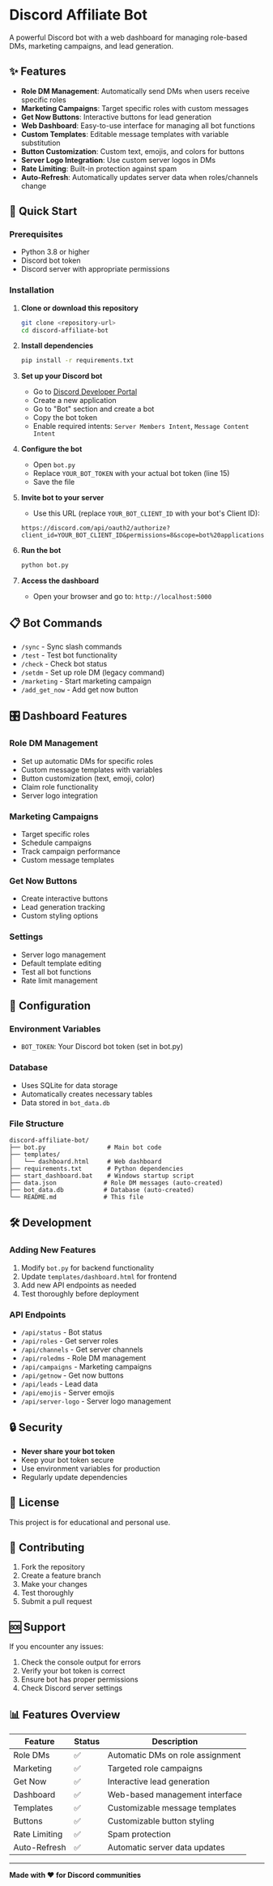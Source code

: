 # Discord Affiliate Bot

A powerful Discord bot with a web dashboard for managing role-based DMs, marketing campaigns, and lead generation.

## ✨ Features

- **Role DM Management**: Automatically send DMs when users receive specific roles
- **Marketing Campaigns**: Target specific roles with custom messages
- **Get Now Buttons**: Interactive buttons for lead generation
- **Web Dashboard**: Easy-to-use interface for managing all bot functions
- **Custom Templates**: Editable message templates with variable substitution
- **Button Customization**: Custom text, emojis, and colors for buttons
- **Server Logo Integration**: Use custom server logos in DMs
- **Rate Limiting**: Built-in protection against spam
- **Auto-Refresh**: Automatically updates server data when roles/channels change

## 🚀 Quick Start

### Prerequisites
- Python 3.8 or higher
- Discord bot token
- Discord server with appropriate permissions

### Installation

1. **Clone or download this repository**
   ```bash
   git clone <repository-url>
   cd discord-affiliate-bot
   ```

2. **Install dependencies**
   ```bash
   pip install -r requirements.txt
   ```

3. **Set up your Discord bot**
   - Go to [Discord Developer Portal](https://discord.com/developers/applications)
   - Create a new application
   - Go to "Bot" section and create a bot
   - Copy the bot token
   - Enable required intents: `Server Members Intent`, `Message Content Intent`

4. **Configure the bot**
   - Open `bot.py`
   - Replace `YOUR_BOT_TOKEN` with your actual bot token (line 15)
   - Save the file

5. **Invite bot to your server**
   - Use this URL (replace `YOUR_BOT_CLIENT_ID` with your bot's Client ID):
   ```
   https://discord.com/api/oauth2/authorize?client_id=YOUR_BOT_CLIENT_ID&permissions=8&scope=bot%20applications.commands
   ```

6. **Run the bot**
   ```bash
   python bot.py
   ```

7. **Access the dashboard**
   - Open your browser and go to: `http://localhost:5000`

## 📋 Bot Commands

- `/sync` - Sync slash commands
- `/test` - Test bot functionality
- `/check` - Check bot status
- `/setdm` - Set up role DM (legacy command)
- `/marketing` - Start marketing campaign
- `/add_get_now` - Add get now button

## 🎛️ Dashboard Features

### Role DM Management
- Set up automatic DMs for specific roles
- Custom message templates with variables
- Button customization (text, emoji, color)
- Claim role functionality
- Server logo integration

### Marketing Campaigns
- Target specific roles
- Schedule campaigns
- Track campaign performance
- Custom message templates

### Get Now Buttons
- Create interactive buttons
- Lead generation tracking
- Custom styling options

### Settings
- Server logo management
- Default template editing
- Test all bot functions
- Rate limit management

## 🔧 Configuration

### Environment Variables
- `BOT_TOKEN`: Your Discord bot token (set in bot.py)

### Database
- Uses SQLite for data storage
- Automatically creates necessary tables
- Data stored in `bot_data.db`

### File Structure
```
discord-affiliate-bot/
├── bot.py                 # Main bot code
├── templates/
│   └── dashboard.html     # Web dashboard
├── requirements.txt       # Python dependencies
├── start_dashboard.bat    # Windows startup script
├── data.json             # Role DM messages (auto-created)
├── bot_data.db           # Database (auto-created)
└── README.md             # This file
```

## 🛠️ Development

### Adding New Features
1. Modify `bot.py` for backend functionality
2. Update `templates/dashboard.html` for frontend
3. Add new API endpoints as needed
4. Test thoroughly before deployment

### API Endpoints
- `/api/status` - Bot status
- `/api/roles` - Get server roles
- `/api/channels` - Get server channels
- `/api/roledms` - Role DM management
- `/api/campaigns` - Marketing campaigns
- `/api/getnow` - Get now buttons
- `/api/leads` - Lead data
- `/api/emojis` - Server emojis
- `/api/server-logo` - Server logo management

## 🔒 Security

- **Never share your bot token**
- Keep your bot token secure
- Use environment variables for production
- Regularly update dependencies

## 📝 License

This project is for educational and personal use.

## 🤝 Contributing

1. Fork the repository
2. Create a feature branch
3. Make your changes
4. Test thoroughly
5. Submit a pull request

## 🆘 Support

If you encounter any issues:
1. Check the console output for errors
2. Verify your bot token is correct
3. Ensure bot has proper permissions
4. Check Discord server settings

## 📊 Features Overview

| Feature | Status | Description |
|---------|--------|-------------|
| Role DMs | ✅ | Automatic DMs on role assignment |
| Marketing | ✅ | Targeted role campaigns |
| Get Now | ✅ | Interactive lead generation |
| Dashboard | ✅ | Web-based management interface |
| Templates | ✅ | Customizable message templates |
| Buttons | ✅ | Customizable button styling |
| Rate Limiting | ✅ | Spam protection |
| Auto-Refresh | ✅ | Automatic server data updates |

---

**Made with ❤️ for Discord communities**
